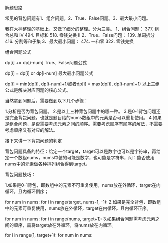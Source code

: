 解题思路

常见的背包问题有1、组合问题。2、True、False问题。3、最大最小问题。

我在大神整理的基础上，又做了细分的整理。分为三类。
1、组合问题：
377. 组合总和 Ⅳ
494. 目标和
518. 零钱兑换 II
2、True、False问题：
139. 单词拆分
416. 分割等和子集
3、最大最小问题：
474. 一和零
322. 零钱兑换

组合问题公式


dp[i] += dp[i-num]
True、False问题公式


dp[i] = dp[i] or dp[i-num]
最大最小问题公式


dp[i] = min(dp[i], dp[i-num]+1)或者dp[i] = max(dp[i], dp[i-num]+1)
以上三组公式是解决对应问题的核心公式。

当然拿到问题后，需要做到以下几个步骤：

1.分析是否为背包问题。
2.是以上三种背包问题中的哪一种。
3.是0-1背包问题还是完全背包问题。也就是题目给的nums数组中的元素是否可以重复使用。
4.如果是组合问题，是否需要考虑元素之间的顺序。需要考虑顺序有顺序的解法，不需要考虑顺序又有对应的解法。

接下来讲一下背包问题的判定

背包问题具备的特征：给定一个target，target可以是数字也可以是字符串，再给定一个数组nums，nums中装的可能是数字，也可能是字符串，问：能否使用nums中的元素做各种排列组合得到target。

背包问题技巧：

1.如果是0-1背包，即数组中的元素不可重复使用，nums放在外循环，target在内循环，且内循环倒序；


for num in nums:
    for i in range(target, nums-1, -1):
2.如果是完全背包，即数组中的元素可重复使用，nums放在外循环，target在内循环。且内循环正序。


for num in nums:
    for i in range(nums, target+1):
3.如果组合问题需考虑元素之间的顺序，需将target放在外循环，将nums放在内循环。


for i in range(1, target+1):
    for num in nums:
